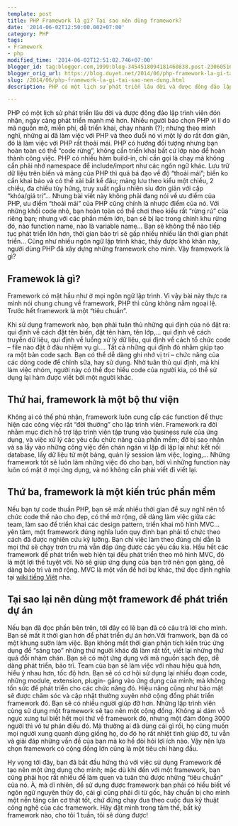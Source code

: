 ```yaml
---
template: post
title: PHP Framework là gì? Tại sao nên dùng framework?
date: '2014-06-02T12:50:00.002+07:00'
category: PHP
tags:
- Framework
- php
modified_time: '2014-06-02T12:51:02.746+07:00'
blogger_id: tag:blogger.com,1999:blog-3454518094181460838.post-2306051633096092269
blogger_orig_url: https://blog.duyet.net/2014/06/php-framework-la-gi-tai-sao-nen-dung.html
slug: /2014/06/php-framework-la-gi-tai-sao-nen-dung.html
description: PHP có một lịch sử phát triển lâu đời và được đông đảo lập trình viên đón nhận, ngày càng phát triển mạnh mẽ hơn. Nhiều người bảo chọn PHP vì lí do mã nguồn mở, miễn phí, dễ triển khai, chạy nhanh (?); nhưng theo mình nghĩ, những ai đã làm việc với PHP và theo đuổi nó vì một lý do rất đơn giản, đó là làm việc với PHP rất thoải mái. 

---
```


PHP có một lịch sử phát triển lâu đời và được đông đảo lập trình viên đón nhận, ngày càng phát triển mạnh mẽ hơn. Nhiều người bảo chọn PHP vì lí do mã nguồn mở, miễn phí, dễ triển khai, chạy nhanh (?); nhưng theo mình nghĩ, những ai đã làm việc với PHP và theo đuổi nó vì một lý do rất đơn giản, đó là làm việc với PHP rất thoải mái. 
PHP có hướng đối tượng nhưng bạn hoàn toàn có thể “code rừng”, không cần triển khai bất cứ lớp nào để hoàn thành công việc. PHP có nhiều hàm build-in, chỉ cần gọi là chạy mà không cần phải nhớ namespace để include/import như các ngôn ngữ khác. Lưu trữ dữ liệu trên biến và mảng của PHP thì quá bá đạo về độ “thoải mái”; biến ko cần khai báo và có thể xài bất kể đâu; mảng lưu theo kiểu một chiều, 2 chiều, đa chiều tùy hứng, truy xuất ngẫu nhiên siu đơn giản với cặp “khóa/giá trị”… Nhưng bài viết này không phải đang nói về ưu điểm của PHP, ưu điểm “thoải mái” của PHP cũng chính là nhược điểm của nó. Với những khối code nhỏ, bạn hoàn toàn có thể chơi theo kiểu rất “rừng rú” của riêng bạn; nhưng với các phần mềm lớn, bạn sẽ bị lạc trong chính khu rừng đó, nào function name, nào là variable name… Bạn sẽ không thể nào tiếp tục phát triển lớn hơn, thời gian bảo trì sẽ gấp nhiều nhiều lần thời gian phát triển… Cũng như nhiều ngôn ngữ lập trình khác, thấy được khó khăn này, người dùng PHP đã xây dựng những framework cho mình. Vậy framework là gì?

## Framewok là gì? ##
Framework có mặt hầu như ở mọi ngôn ngữ lập trình. Vì vậy bài này thực ra mình nói chung chung về framework, PHP thì cũng không nằm ngoại lệ.
Trước hết framework là một “tiêu chuẩn”.

Khi sử dụng framework nào, bạn phải tuân thủ những qui định của nó đặt ra: qui định về cách đặt tên biến, đặt tên hàm, tên lớp,… qui định về cách truyền dữ liệu, qui định về luồng xử lý dữ liệu, qui định về cách tổ chức code – file nào đặt ở đâu nhiệm vụ gì…. Tất cả những qui định đó nhằm giúp tạo ra một bản code sạch. Bạn có thể dễ dàng ghi nhớ vị trí – chức năng của các dòng code để chỉnh sửa, hay sử dụng. Nhờ tuân thủ qui định, mà khi làm việc nhóm, người này có thể đọc hiểu code của người kia, có thể sử dụng lại hàm được viết bởi một người khác.

## Thứ hai, framework là một bộ thư viện ##
Không ai có thể phủ nhận, framework luôn cung cấp các function để thực hiện các công việc rất “đời thường” cho lập trình viên. Framework ra đời nhằm mục đích hỗ trợ lập trình viên tập trung vào business rule của ứng dụng, và việc xử lý các yêu cầu chức năng của phần mềm; đỡ bị sao nhãn và sa lầy vào những công việc đến chán ngán vì lặp đi lặp lại như: kết nối database, lấy dữ liệu từ một bảng, quản lý session làm việc, loging,… Những framework tốt sẽ luôn làm những việc đó cho bạn, bởi vì những function này luôn có mặt ở mọi ứng dụng, và nó không cần phải viết đi viết lại.

## Thứ ba, framework là một kiến trúc phần mềm ##
Nếu bạn tự code thuần PHP, bạn sẽ mất nhiều thời gian để suy nghĩ nên tổ chức code thể nào cho đẹp, có thể mở rộng, dễ dàng làm việc giữa các team, làm sao để triển khai các design pattern, triển khai mô hình MVC… yên tâm, một framework đúng nghĩa luôn quy định bạn phải tổ chức theo cách đã được nghiên cứu kỹ lưỡng. Bạn chỉ việc làm theo đúng chỉ dẫn là mọi thứ sẽ chạy trơn tru mà vẫn đáp ứng được các yêu cầu kia. Hầu hết các framework để phát triển web hiện tại đều phát triển theo mô hình MVC, đó là một lợi thế tuyệt vời. Nó sẽ giúp ứng dụng của bạn trở nên gọn gàng, dễ dàng bảo trì và mở rộng. MVC là một vấn đề hơi bự khác, thử đọc định nghĩa tại [wiki tiếng Việt](http://vi.wikipedia.org/wiki/MVC) nha.

## Tại sao lại nên dùng một framework để phát triển dự án ##
Nếu bạn đã đọc phần bên trên, tới đây có lẽ bạn đã có câu trả lời cho mình.
Bạn sẽ mất ít thời gian hơn để phát triển dự án hơn.Với framwork, bạn đã có một khung sườn làm việc. Bạn không mất thời gian phân tích kiến trúc ứng dụng để “sáng tạo” những thứ người khác đã làm rất tốt, viết lại những thứ quá đỗi nhàm chán.
Bạn sẽ có một ứng dụng với mã nguồn sạch đẹp, dễ dàng phát triển, bảo trì.
Team của bạn sẽ làm việc với nhau hiệu quả hơn, hiểu ý nhau hơn, tốc độ hơn.
Bạn sẽ có cơ hội sử dụng lại nhiều đoạn code, những module, extension, plugin- gắng vào ứng dụng của mình; mà không tốn sức để phát triển cho các chức năng đó.
Hiệu năng cũng như bảo mật sẽ được chăm sóc và cập nhật thường xuyên nhờ cộng đồng phát triển framework đó.
Bạn sẽ có nhiều người giúp đỡ hơn. Những lập trình viên cùng sử dụng một framework sẽ tạo nên một cộng đồng. Không ai dám vỗ ngực xưng tui biết hết mọi thứ về framework đó, nhưng một đám đông 3000 người thì vô tư phán điều đó. Mà thường ai đã dùng cái gì rồi, họ cũng muốn mọi người xung quanh dùng giống họ, do đó họ rất nhiệt tình giúp đỡ, tư vẫn và giải đáp những vấn đề của bạn mà ko hề đòi hỏi lợi ích nào. Vậy nên lựa chọn framework có cộng đồng lớn cũng là một tiêu chí hàng đầu.

Hy vọng tới đây, bạn đã bắt đầu hứng thú với việc sử dụng Framework để tạo nên một ứng dụng cho mình; mặc dù khi đến với một framework, bạn cũng phải học rất nhiều để làm quen và tuân thủ được những “tiêu chuẩn” của nó. À, mà dĩ nhiên, để sử dụng được framework bạn phải có hiểu biết về ngôn ngữ nguyên thủy đó, cái gì cũng phải đi từ gốc, hãy chuẩn bị cho mình một nền tảng căn cơ thật tốt, chứ đừng chạy đua theo cuộc đua kỹ thuật công nghệ của các framework. Hãy đặt mình trong tâm thế, bất kỳ framework nào, cho tôi 1 tuần, tôi sẽ dùng được!
